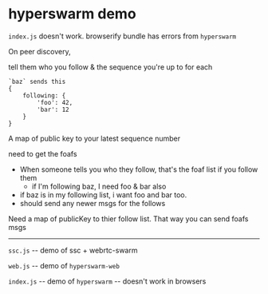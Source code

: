 # hyperswarm demo

`index.js` doesn't work. browserify bundle has errors from `hyperswarm` 

On peer discovery,

tell them who you follow & the sequence you're up to for each

```
`baz` sends this
{
    following: {
        'foo': 42,
        'bar': 12
    }
}
```
A map of public key to your latest sequence number

need to get the foafs
* When someone tells you who they follow, that's the foaf list if you follow them
  - if I'm following baz, I need foo & bar also
* if baz is in my following list, i want foo and bar too.
* should send any newer msgs for the follows

Need a map of publicKey to thier follow list. That way you can send foafs msgs

-----------------------------------------

`ssc.js` -- demo of ssc + webrtc-swarm

`web.js` -- demo of `hyperswarm-web`

`index.js` -- demo of `hyperswarm` -- doesn't work in browsers



